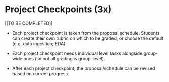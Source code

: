 # Project Checkpoints (3x)

[[TO BE COMPLETED]]

-   Each project checkpoint is taken from the proposal
    schedule. Students can create their own rubric on which to be
    graded, or choose the default (e.g. data ingestion; EDA)

-   Each project checkpoint needs individual level tasks alongside
    group-wide ones (so not all grading is group-level).

-   After each project checkpoint, the proposal/schedule can be
    revised based on current progress.
